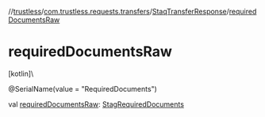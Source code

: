 //[trustless](../../../index.md)/[com.trustless.requests.transfers](../index.md)/[StaqTransferResponse](index.md)/[requiredDocumentsRaw](required-documents-raw.md)

# requiredDocumentsRaw

[kotlin]\

@SerialName(value = &quot;RequiredDocuments&quot;)

val [requiredDocumentsRaw](required-documents-raw.md): [StagRequiredDocuments](../-stag-required-documents/index.md)
